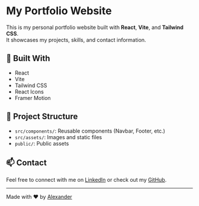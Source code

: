 # My Portfolio Website

This is my personal portfolio website built with **React**, **Vite**, and **Tailwind CSS**.  
It showcases my projects, skills, and contact information.

## 🚀 Built With

- React
- Vite
- Tailwind CSS
- React Icons
- Framer Motion

## 📂 Project Structure

- `src/components/`: Reusable components (Navbar, Footer, etc.)
- `src/assets/`: Images and static files
- `public/`: Public assets

## 📫 Contact

Feel free to connect with me on [LinkedIn](https://linkedin.com/in/https://www.linkedin.com/in/alexander-melander-0b804726a/) or check out my [GitHub](https://github.com/Melander97).

---

Made with ❤️ by [Alexander](https://yourdomain.com)
